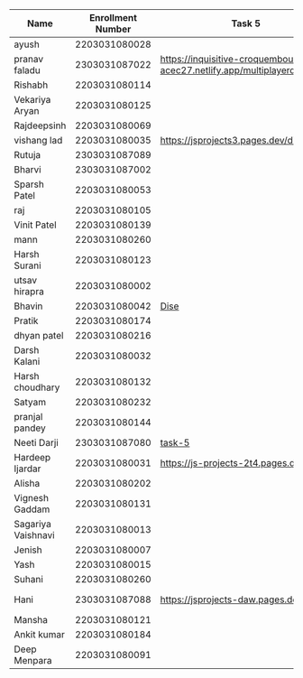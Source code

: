 | Name               | Enrollment Number | Task 5       | Task 6       | Github Repository |
|--------------------|-------------------|--------------|--------------|-------------------|
| ayush              | 2203031080028     |              |              |                   |
| pranav faladu      | 2303031087022     | https://inquisitive-croquembouche-acec27.netlify.app/multiplayerdicegame | https://inquisitive-croquembouche-acec27.netlify.app/converter |https://github.com/PranavFaladu/JSprojects |
| Rishabh            | 2203031080114     |              |              |                   |
| Vekariya Aryan     | 2203031080125     |              |              |                   |
| Rajdeepsinh        | 2203031080069     |              |              |                   |
| vishang lad        | 2203031080035     |https://jsprojects3.pages.dev/dice | https://jsprojects3.pages.dev/converter | https://github.com/vishangl/JSprojects                  |
| Rutuja             | 2303031087089     |              |              |                   |
| Bharvi             | 2303031087002     |              |              |                   |
| Sparsh Patel       | 2203031080053     |              |              |                   |
| raj                | 2203031080105     |              |              |                   |
| Vinit Patel        | 2203031080139     |              |              |                   |
| mann               | 2203031080260     |              |              |                   |
| Harsh Surani       | 2203031080123     |              |              |                   |
| utsav hirapra      | 2203031080002     |              |              |                   |
| Bhavin             | 2203031080042     |[Dise](https://jstasks.vercel.app/task%205/index.html)| [Converter](https://jstasks.vercel.app/Task%206/index.html)| [GItHUB](https://github.com/bhavinSOL/JS_task) |
| Pratik             | 2203031080174     |              |              |                   |
| dhyan patel        | 2203031080216     |              |              |                   |
| Darsh Kalani       | 2203031080032     |              |              |                   |
| Harsh choudhary    | 2203031080132     |              |              |                   |
| Satyam             | 2203031080232     |              |              |                   |
| pranjal pandey     | 2203031080144     |              |              |                   |
| Neeti Darji        | 2303031087080     | [task-5](https://jsprojects-6m1.pages.dev/Dice) | [task-6](https://jsprojects-6m1.pages.dev/converter) | https://github.com/Neetidarji/Jsprojects |
| Hardeep Ijardar | 2203031080031 | https://js-projects-2t4.pages.dev/dice | https://js-projects-2t4.pages.dev/converter | https://github.com/HardeepIjardar/JS-Projects |
| Alisha             | 2203031080202     |              |              |                   |
| Vignesh Gaddam     | 2203031080131     |              |              |                   |
| Sagariya Vaishnavi | 2203031080013     |              |              |                   |
| Jenish             | 2203031080007     |              |              |                   |
| Yash               | 2203031080015     |              |              |                   |
| Suhani             | 2203031080260     |              |              |                   |
| Hani               | 2303031087088     |https://jsprojects-daw.pages.dev/dice|https://jsprojects-daw.pages.dev/dynamic|https://github.com/hanivaghani/JSprojects|
| Mansha             | 2203031080121     |              |              |                   |
| Ankit kumar        | 2203031080184     |              |              |                   |
| Deep Menpara       | 2203031080091     |              |              |                   |
